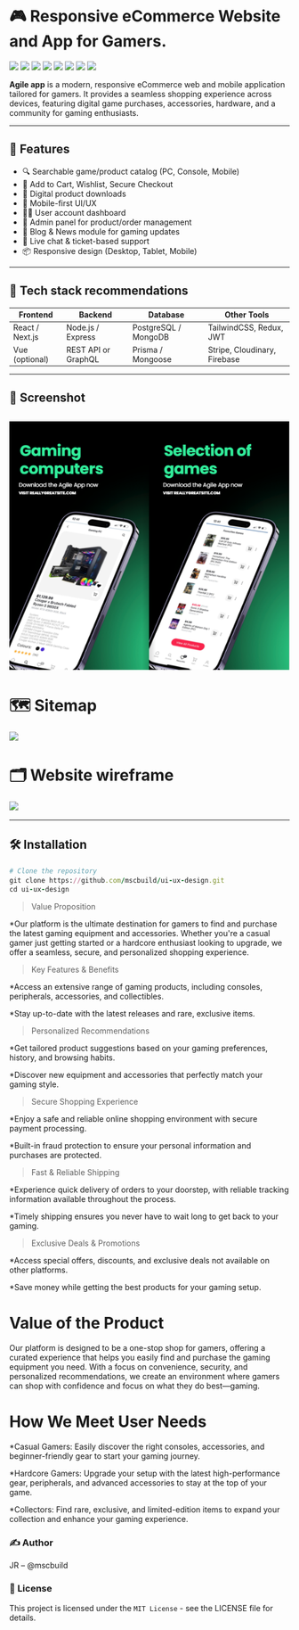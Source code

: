 # 🎮 Responsive eCommerce Website and App for Gamers.
 ![](https://komarev.com/ghpvc/?username=mscbuild) 
 ![](https://img.shields.io/github/license/mscbuild/e-learning) 
 ![](https://img.shields.io/github/repo-size/mscbuild/ui-ux-design)
![](https://img.shields.io/badge/PRs-Welcome-green)
![](https://img.shields.io/badge/code%20style-ux/design-green)
![](https://img.shields.io/github/stars/mscbuild)
![](https://img.shields.io/badge/Topic-Github-lighred)
![](https://img.shields.io/website?url=https%3A%2F%2Fgithub.com%2Fmscbuild)

**Agile app** is a modern, responsive eCommerce web and mobile application tailored for gamers. It provides a seamless shopping experience across devices, featuring digital game purchases, accessories, hardware, and a community for gaming enthusiasts.

---

## 🚀 Features

- 🔍 Searchable game/product catalog (PC, Console, Mobile)
- 🛒 Add to Cart, Wishlist, Secure Checkout
- 💾 Digital product downloads
- 📱 Mobile-first UI/UX
- 🧑‍💼 User account dashboard
- 🧰 Admin panel for product/order management
- 📢 Blog & News module for gaming updates
- 🔁 Live chat & ticket-based support
- 📦 Responsive design (Desktop, Tablet, Mobile)

---

## 🧱 Tech stack recommendations

| Frontend      | Backend       | Database     | Other Tools             |
|---------------|---------------|--------------|--------------------------|
| React / Next.js | Node.js / Express | PostgreSQL / MongoDB | TailwindCSS, Redux, JWT |
| Vue (optional) | REST API or GraphQL | Prisma / Mongoose | Stripe, Cloudinary, Firebase |

----

## 📸 Screenshot
![](https://github.com/mscbuild/ui-ux-design/blob/main/035.png)
---

# 🗺️ Sitemap 

![](https://sdmntprpolandcentral.oaiusercontent.com/files/00000000-2140-620a-b026-704ad9aa3be6/raw?se=2025-05-11T18%3A08%3A59Z&sp=r&sv=2024-08-04&sr=b&scid=00000000-0000-0000-0000-000000000000&skoid=76024c37-11e2-4c92-aa07-7e519fbe2d0f&sktid=a48cca56-e6da-484e-a814-9c849652bcb3&skt=2025-05-11T17%3A06%3A26Z&ske=2025-05-12T17%3A06%3A26Z&sks=b&skv=2024-08-04&sig=xAzR3OpipCTitWscr0ILSQGqrQjd8X3WPNUKVsHQamY%3D)

# 🗂️ Website wireframe

![](https://sdmntprpolandcentral.oaiusercontent.com/files/00000000-e234-620a-bdff-ad7f4c7fd8b7/raw?se=2025-05-11T18%3A13%3A55Z&sp=r&sv=2024-08-04&sr=b&scid=00000000-0000-0000-0000-000000000000&skoid=76024c37-11e2-4c92-aa07-7e519fbe2d0f&sktid=a48cca56-e6da-484e-a814-9c849652bcb3&skt=2025-05-10T21%3A28%3A49Z&ske=2025-05-11T21%3A28%3A49Z&sks=b&skv=2024-08-04&sig=1178bYqCttd70K724Q5kq/To5E0i0DFiQk2taEelK7w%3D)

---
## 🛠️ Installation

```ruby
# Clone the repository
git clone https://github.com/mscbuild/ui-ux-design.git
cd ui-ux-design
```

>Value Proposition
 
*Our platform is the ultimate destination for gamers to find and purchase the latest gaming equipment and accessories. Whether you're a casual gamer just getting started or a hardcore enthusiast looking to upgrade, we offer a seamless, secure, and personalized shopping experience.

>Key Features & Benefits

*Access an extensive range of gaming products, including consoles, peripherals, accessories, and collectibles.

*Stay up-to-date with the latest releases and rare, exclusive items.

> Personalized Recommendations

*Get tailored product suggestions based on your gaming preferences, history, and browsing habits.

*Discover new equipment and accessories that perfectly match your gaming style.

> Secure Shopping Experience

*Enjoy a safe and reliable online shopping environment with secure payment processing.

*Built-in fraud protection to ensure your personal information and purchases are protected.

>Fast & Reliable Shipping

*Experience quick delivery of orders to your doorstep, with reliable tracking information available throughout the process.

*Timely shipping ensures you never have to wait long to get back to your gaming.

>Exclusive Deals & Promotions

*Access special offers, discounts, and exclusive deals not available on other platforms.

*Save money while getting the best products for your gaming setup.

# Value of the Product

Our platform is designed to be a one-stop shop for gamers, offering a curated experience that helps you easily find and purchase the gaming equipment you need. With a focus on convenience, security, and personalized recommendations, we create an environment where gamers can shop with confidence and focus on what they do best—gaming.

# How We Meet User Needs

*Casual Gamers: Easily discover the right consoles, accessories, and beginner-friendly gear to start your gaming journey.

*Hardcore Gamers: Upgrade your setup with the latest high-performance gear, peripherals, and advanced accessories to stay at the top of your game.

*Collectors: Find rare, exclusive, and limited-edition items to expand your collection and enhance your gaming experience.

### ✍️ Author
JR – @mscbuild


### 📝 License

This project is licensed under the `MIT License` - see the LICENSE file for details.

 
 
